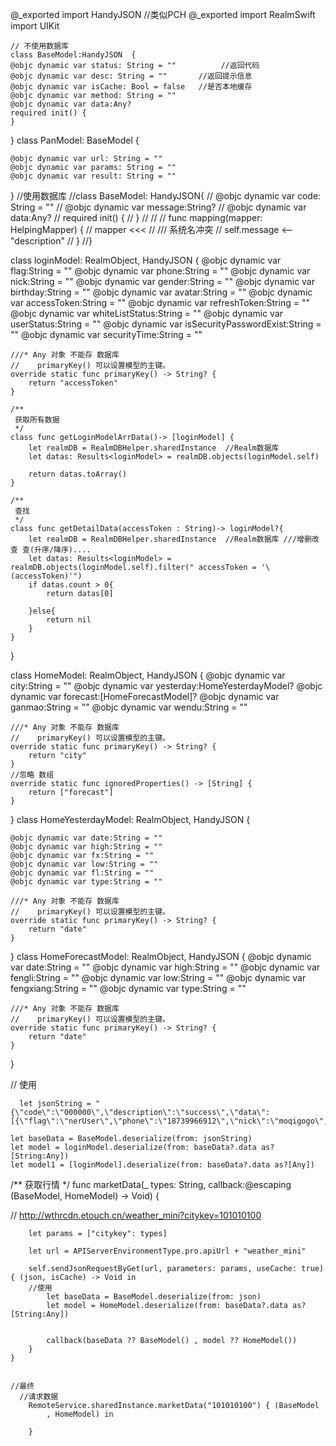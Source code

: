 @_exported import HandyJSON //类似PCH
@_exported import RealmSwift
import UIKit    
    
    
    
    
    // 不使用数据库
    class BaseModel:HandyJSON  {
    @objc dynamic var status: String = ""          //返回代码
    @objc dynamic var desc: String = ""       //返回提示信息
    @objc dynamic var isCache: Bool = false   //是否本地缓存
    @objc dynamic var method: String = ""
    @objc dynamic var data:Any?
    required init() {
    }
    
}
class PanModel: BaseModel {
    
    @objc dynamic var url: String = ""
    @objc dynamic var params: String = ""
    @objc dynamic var result: String = ""
    
   
}
//使用数据库
//class BaseModel: HandyJSON{
//    @objc dynamic var code: String = ""
//    @objc dynamic var message:String?
//    @objc dynamic var data:Any?
//    required init() {
//    }
//
//
//    func mapping(mapper: HelpingMapper) {
//        mapper <<<
//            /// 系统名冲突
//            self.message <-- "description"
//    }
//}

class loginModel: RealmObject, HandyJSON {
    @objc dynamic var flag:String = ""
    @objc dynamic var phone:String = ""
    @objc dynamic var nick:String = ""
    @objc dynamic var gender:String = ""
    @objc dynamic var birthday:String = ""
    @objc dynamic var avatar:String = ""
    @objc dynamic var accessToken:String = ""
    @objc dynamic var refreshToken:String = ""
    @objc dynamic var whiteListStatus:String = ""
    @objc dynamic var userStatus:String = ""
    @objc dynamic var isSecurityPasswordExist:String = ""
    @objc dynamic var securityTime:String = ""
    
    ///* Any 对象 不能存 数据库
    //    primaryKey() 可以设置模型的主键。
    override static func primaryKey() -> String? {
        return "accessToken"
    }
    
    /**
     获取所有数据
     */
    class func getLoginModelArrData()-> [loginModel] {
        let realmDB = RealmDBHelper.sharedInstance  //Realm数据库
        let datas: Results<loginModel> = realmDB.objects(loginModel.self)
        
        return datas.toArray()
    }
    
    /**
     查找
     */
    class func getDetailData(accessToken : String)-> loginModel?{
        let realmDB = RealmDBHelper.sharedInstance  //Realm数据库 ///增删改查 查(升序/降序)....
        let datas: Results<loginModel> = realmDB.objects(loginModel.self).filter(" accessToken = '\(accessToken)'")
        if datas.count > 0{
            return datas[0]
            
        }else{
            return nil
        }
    }
    
}

class HomeModel: RealmObject, HandyJSON {
    @objc dynamic var city:String = ""
    @objc dynamic var yesterday:HomeYesterdayModel?
    @objc dynamic var forecast:[HomeForecastModel]?
    @objc dynamic var ganmao:String = ""
    @objc dynamic var wendu:String = ""
    
    
    ///* Any 对象 不能存 数据库
    //    primaryKey() 可以设置模型的主键。
    override static func primaryKey() -> String? {
        return "city"
    }
    //忽略 数组
    override static func ignoredProperties() -> [String] {
        return ["forecast"]
    }
    
    
}
class HomeYesterdayModel: RealmObject, HandyJSON {
    
    @objc dynamic var date:String = ""
    @objc dynamic var high:String = ""
    @objc dynamic var fx:String = ""
    @objc dynamic var low:String = ""
    @objc dynamic var fl:String = ""
    @objc dynamic var type:String = ""
    
    ///* Any 对象 不能存 数据库
    //    primaryKey() 可以设置模型的主键。
    override static func primaryKey() -> String? {
        return "date"
    }
    
    
    
}
class HomeForecastModel: RealmObject, HandyJSON {
    @objc dynamic var date:String = ""
    @objc dynamic var high:String = ""
    @objc dynamic var fengli:String = ""
    @objc dynamic var low:String = ""
    @objc dynamic var fengxiang:String = ""
    @objc dynamic var type:String = ""
    
    
    ///* Any 对象 不能存 数据库
    //    primaryKey() 可以设置模型的主键。
    override static func primaryKey() -> String? {
        return "date"
    }
    
    
    
}



// 使用
    
      let jsonString = "{\"code\":\"000000\",\"description\":\"success\",\"data\":[{\"flag\":\"nerUser\",\"phone\":\"18739966912\",\"nick\":\"moqigogo\",\"gender\":\"1\",\"birthday\":\"19900412\",\"avatar\":\"touxiangurl\",\"accessToken\":\"12123293829147318412fjer\",\"refreshToken\":\"28198e1euiwhdjs\",\"whiteListStatus\":\"1\",\"userStatus\":\"2\",\"isSecurityPasswordExist\":\"1\",\"securityTime\":\"123131\"}]}"
    
    let baseData = BaseModel.deserialize(from: jsonString)
    let model = loginModel.deserialize(from: baseData?.data as?[String:Any])
    let model1 = [loginModel].deserialize(from: baseData?.data as?[Any])
    
    
   /**
     获取行情
     */
    func marketData(_ types: String,
                    callback:@escaping (BaseModel, HomeModel) -> Void) {
        
//        http://wthrcdn.etouch.cn/weather_mini?citykey=101010100
 
        
        let params = ["citykey": types]
        
        let url = APIServerEnvironmentType.pro.apiUrl + "weather_mini"

        self.sendJsonRequestByGet(url, parameters: params, useCache: true) { (json, isCache) -> Void in
        //使用
            let baseData = BaseModel.deserialize(from: json)
            let model = HomeModel.deserialize(from: baseData?.data as?[String:Any])
            
           
            callback(baseData ?? BaseModel() , model ?? HomeModel())
        }
    }
    
    
    //最终
      //请求数据
        RemoteService.sharedInstance.marketData("101010100") { (BaseModel
            , HomeModel) in
            
        }
        
            
            

